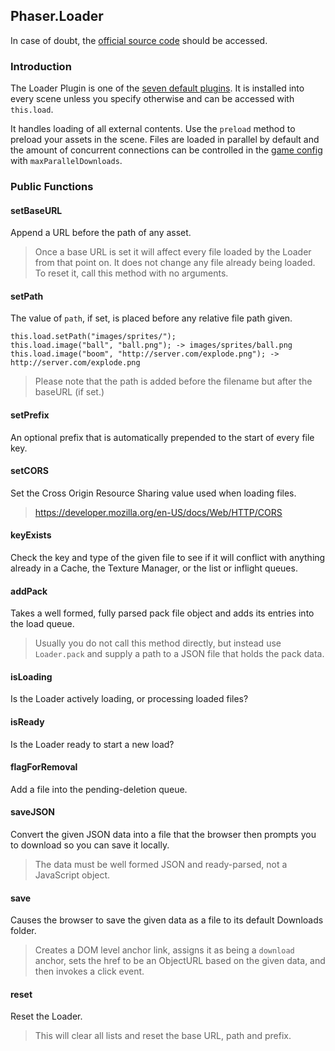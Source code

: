 ## Phaser.Loader

In case of doubt, the [official source code](https://github.com/photonstorm/phaser) should be accessed.

### Introduction

The Loader Plugin is one of the [seven default plugins](https://github.com/digitsensitive/phaser3-typescript/blob/master/cheatsheets/scene/systems.md#default-plugins). It is installed into every scene unless you specify otherwise and can be accessed with `this.load`.

It handles loading of all external contents. Use the `preload` method to preload
your assets in the scene. Files are loaded in parallel by default and the amount of
concurrent connections can be controlled in the [game config](https://github.com/digitsensitive/phaser3-typescript/blob/master/cheatsheets/boot/config.md)
with `maxParallelDownloads`.

### Public Functions

#### setBaseURL

Append a URL before the path of any asset.

> Once a base URL is set it will affect every file loaded by the Loader from that point on.
> It does not change any file already being loaded. To reset it, call this method with no arguments.

#### setPath

The value of `path`, if set, is placed before any relative file path given.

```
this.load.setPath("images/sprites/");
this.load.image("ball", "ball.png"); -> images/sprites/ball.png
this.load.image("boom", "http://server.com/explode.png"); -> http://server.com/explode.png
```

> Please note that the path is added before the filename but after the baseURL (if set.)

#### setPrefix

An optional prefix that is automatically prepended to the start of every file key.

#### setCORS

Set the Cross Origin Resource Sharing value used when loading files.

> https://developer.mozilla.org/en-US/docs/Web/HTTP/CORS

#### keyExists

Check the key and type of the given file to see if it will conflict with anything already
in a Cache, the Texture Manager, or the list or inflight queues.

#### addPack

Takes a well formed, fully parsed pack file object and adds its entries into the load queue.

> Usually you do not call this method directly, but instead use `Loader.pack` and
> supply a path to a JSON file that holds the pack data.

#### isLoading

Is the Loader actively loading, or processing loaded files?

#### isReady

Is the Loader ready to start a new load?

#### flagForRemoval

Add a file into the pending-deletion queue.

#### saveJSON

Convert the given JSON data into a file that the browser then prompts you
to download so you can save it locally.

> The data must be well formed JSON and ready-parsed, not a JavaScript object.

#### save

Causes the browser to save the given data as a file to its default Downloads folder.

> Creates a DOM level anchor link, assigns it as being a `download` anchor, sets the href
> to be an ObjectURL based on the given data, and then invokes a click event.

#### reset

Reset the Loader.

> This will clear all lists and reset the base URL, path and prefix.
